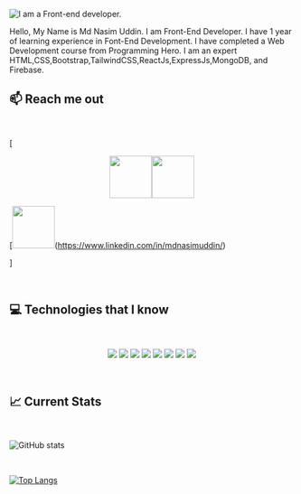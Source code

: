 ![I am a Front-end developer. ](https://media.licdn.com/dms/image/D5616AQEbcvWCPm6PHQ/profile-displaybackgroundimage-shrink_350_1400/0/1670508458480?e=1678320000&v=beta&t=aKGYLH-hdsQucYOYQnVMwrAlmhYQM26ZHqn1V1ke7kk)

Hello, My Name is Md Nasim Uddin. I am Front-End Developer.
I have 1 year of learning experience in Font-End Development.
I have completed a Web Development course from Programming Hero.
I am an expert HTML,CSS,Bootstrap,TailwindCSS,ReactJs,ExpressJs,MongoDB, and Firebase.

## :mailbox: Reach me out

<br />

[<p align="center">[<img height="75" src="https://github.com/mir-hussain/mir-hussain/blob/main/images/icons/Facebook.png">](https://www.facebook.com/nasimuddin0994)[<img height="75" src="https://github.com/mir-hussain/mir-hussain/blob/main/images/icons/Twitter.png"> </p>](https://twitter.com/MdNasim15295577)[<img height="75" src="https://github.com/mir-hussain/mir-hussain/blob/main/images/icons/Linkedin.png">(https://www.linkedin.com/in/mdnasimuddin/)</p>]

<br />

## :computer: Technologies that I know

<br>
<p align="center">
<img src="https://github.com/mir-hussain/mir-hussain/blob/main/images/icons/HTML.png"/>
<img src="https://github.com/mir-hussain/mir-hussain/blob/main/images/icons/css.png"/>
<img src="https://github.com/mir-hussain/mir-hussain/blob/main/images/icons/JavaScript.png"/>
<img src="https://github.com/mir-hussain/mir-hussain/blob/main/images/icons/react.png"/>
<img src="https://github.com/mir-hussain/mir-hussain/blob/main/images/icons/tailwind.png"/>
<img src="https://github.com/mir-hussain/mir-hussain/blob/main/images/icons/Bootsrap.png"/>
<img src="https://github.com/mir-hussain/mir-hussain/blob/main/images/icons/node.png"/>
<img src="https://github.com/mir-hussain/mir-hussain/blob/main/images/icons/express.png"/>
</p><br/>

## :chart_with_upwards_trend: Current Stats

<br />
<p align="center">

![GitHub stats](https://github-readme-stats.vercel.app/api?username=nasim0994&show_icons=true&theme=dark)

</p>
<br/>

[![Top Langs](https://github-readme-stats.vercel.app/api/top-langs/?username=nasim0994&layout=compact)](https://github.com/anuraghazra/github-readme-stats)
